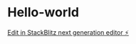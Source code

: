 # Hello-world

[Edit in StackBlitz next generation editor ⚡️](https://stackblitz.com/~/github.com/blankahorvath/Hello-world)